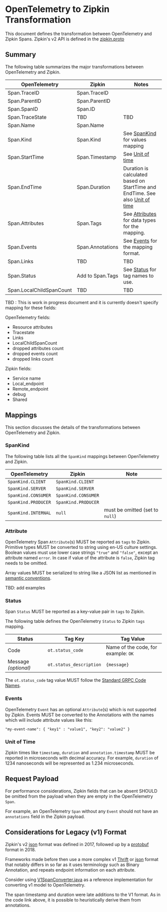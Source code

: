 # OpenTelemetry to Zipkin Transformation

This document defines the transformation between OpenTelemetry and Zipkin Spans.
Zipkin's v2 API is defined in the
[zipkin.proto](https://github.com/openzipkin/zipkin-api/blob/master/zipkin.proto)

## Summary

The following table summarizes the major transformations between OpenTelemetry
and Zipkin.

| OpenTelemetry            | Zipkin           | Notes                                                        |
| ------------------------ | ---------------- | ------------------------------------------------------------ |
| Span.TraceID             | Span.TraceID     |                                                              |
| Span.ParentID            | Span.ParentID    |                                                              |
| Span.SpanID              | Span.ID          |                                                              |
| Span.TraceState          | TBD              | TBD                                                          |
| Span.Name                | Span.Name        |                                                              |
| Span.Kind                | Span.Kind        | See [SpanKind](#spankind) for values mapping                |
| Span.StartTime           | Span.Timestamp   | See [Unit of time](#unit-of-time)                            |
| Span.EndTime             | Span.Duration    | Duration is calculated based on StartTime and EndTime. See also [Unit of time](#unit-of-time) |
| Span.Attributes          | Span.Tags        | See [Attributes](#attributes) for data types for the mapping. |
| Span.Events              | Span.Annotations | See [Events](#events) for the mapping format.                |
| Span.Links               | TBD              | TBD                                                          |
| Span.Status              | Add to Span.Tags | See [Status](#status) for tag names to use.                  |
| Span.LocalChildSpanCount | TBD              | TBD                                                          |

TBD : This is work in progress document and it is currently doesn't specify
mapping for these fields:

OpenTelemetry fields:

- Resource attributes
- Tracestate
- Links
- LocalChildSpanCount
- dropped attributes count
- dropped events count
- dropped links count

Zipkin fields:

- Service name
- Local_endpoint
- Remote_endpoint
- debug
- Shared

## Mappings

This section discusses the details of the transformations between OpenTelemetry
and Zipkin.

### SpanKind

The following table lists all the `SpanKind` mappings between OpenTelemetry and
Zipkin.

| OpenTelemetry | Zipkin | Note |
| ------------- | ------ | ---- |
| `SpanKind.CLIENT`|`SpanKind.CLIENT`||
| `SpanKind.SERVER`|`SpanKind.SERVER`||
| `SpanKind.CONSUMER`|`SpanKind.CONSUMER`||
| `SpanKind.PRODUCER`|`SpanKind.PRODUCER` ||
|`SpanKind.INTERNAL`|`null` |must be omitted (set to `null`)|

### Attribute

OpenTelemetry Span `Attribute`(s) MUST be reported as `tags` to Zipkin.
Primitive types MUST be converted to string using en-US culture settings.
Boolean values must use lower case strings `"true"` and `"false"`, except an
attribute named `error`. In case if value of the attribute is `false`, Zipkin
tag needs to be omitted.

Array values MUST be serialized to string like a JSON list as mentioned in
[semantic conventions](../../overview.md#semantic-conventions).

TBD: add examples

### Status

Span `Status` MUST be reported as a key-value pair in `tags` to Zipkin.

The following table defines the OpenTelemetry `Status` to Zipkin `tags` mapping.

| Status|Tag Key| Tag Value |
|--|--|--|
|Code | `ot.status_code` | Name of the code, for example: `OK` |
|Message *(optional)* | `ot.status_description` | `{message}` |

The `ot.status_code` tag value MUST follow the [Standard GRPC Code
Names](https://github.com/grpc/grpc/blob/master/doc/statuscodes.md).

### Events

OpenTelemetry `Event` has an optional `Attribute`(s) which is not supported by
Zipkin. Events MUST be converted to the Annotations with the names which will
include attribute values like this:

```
"my-event-name": { "key1" : "value1", "key2": "value2" }
```

### Unit of Time

Zipkin times like `timestamp`, `duration` and `annotation.timestamp` MUST be
reported in microseconds with decimal accuracy. For example, `duration` of 1234
nanoseconds will be represented as 1.234 microseconds.

## Request Payload

For performance considerations, Zipkin fields that can be absent SHOULD be
omitted from the payload when they are empty in the OpenTelemetry `Span`.

For example, an OpenTelemetry `Span` without any `Event` should not have an
`annotations` field in the Zipkin payload.

## Considerations for Legacy (v1) Format

Zipkin's v2 [json](https://github.com/openzipkin/zipkin-api/blob/master/zipkin2-api.yaml) format was defined in 2017, followed up by a [protobuf](https://github.com/openzipkin/zipkin-api/blob/master/zipkin.proto) format in 2018.

Frameworks made before then use a more complex v1 [Thrift](https://github.com/openzipkin/zipkin-api/blob/master/thrift/zipkinCore.thrift) or [json](https://github.com/openzipkin/zipkin-api/blob/master/zipkin-api.yaml) format that notably differs in so far as it uses terminology such as Binary Annotation, and repeats endpoint information on each attribute.

Consider using [V1SpanConverter.java](https://github.com/openzipkin/zipkin/blob/master/zipkin/src/main/java/zipkin2/v1/V1SpanConverter.java) as a reference implementation for converting v1 model to OpenTelemetry.

The span timestamp and duration were late additions to the V1 format. As in the code link above, it is possible to heuristically derive them from annotations.
